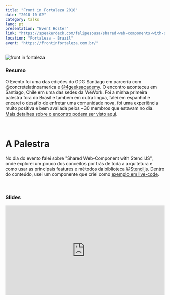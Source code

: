 ```yaml
---
title: "Front in Fortaleza 2018"
date: "2018-10-02"
category: talks
lang: pt
presentation: "Event Hoster"
link: "https://speakerdeck.com/felipesousa/shared-web-components-with-stenciljs"
location: "Fortaleza - Brazil"
event: "https://frontinfortaleza.com.br/"
---
```


![front in fortaleza](./images/front-in-fortaleza-2018.jpg)

### Resumo

O Evento foi uma das edições do GDG Santiago em parceria com @concretelatinoamerica e [@4geeksacademy](https://www.4geeksacademy.co/). O encontro aconteceu em Santiago, Chile em uma das sedes da WeWork.
Foi a minha primeira palestra fora do Brasil e também em outra língua, falei em espanhol e encarei o desafio de enfretar uma comunidade nova, foi uma experiência muito positiva e bem avaliada pelos ~30 membros que estavam no dia. [Mais detalhes sobre o encontro podem ser visto aqui](https://www.meetup.com/gdg-santiago-chile/events/264634504/).

<br />

# A Palestra

No dia do evento falei sobre "Shared Web-Component with StencilJS", onde explorei um pouco dos conceitos por trás de toda a arquitetura e como usar as principais features e métodos da biblioteca [@Stenciljs](https://github.com/ionic-team/stencil). Dentro do conteúdo, usei um componente que criei como [exemplo em live-code](https://github.com/felipesousa/stencil-movie-card).

<br />

### Slides

<div style="left: 0; width: 100%; height: 0; position: relative; padding-bottom: 56.1972%;"><iframe src="https://speakerdeck.com/player/fc2c97556cc240f3a0d5c2431fac9f13" style="border: 0; top: 0; left: 0; width: 100%; height: 100%; position: absolute;" allowfullscreen scrolling="no" allow="encrypted-media"></iframe></div>
